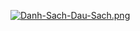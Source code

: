 [![Danh-Sach-Dau-Sach.png](https://i.postimg.cc/9FnGhY58/Danh-Sach-Dau-Sach.png)](https://postimg.cc/2Vnqdv5h)

